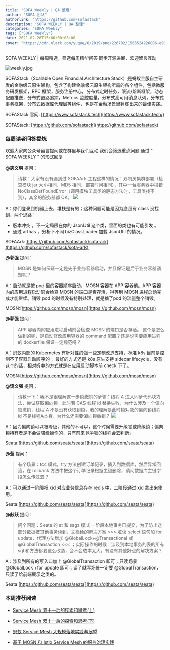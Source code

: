```yaml
---
title: "SOFA Weekly | QA 整理"
author: "SOFA 团队"
authorlink: "https://github.com/sofastack"
description: "SOFA WEEKLY | QA 整理"
categories: "SOFA Weekly"
tags: ["SOFA Weekly"]
date: 2021-02-26T15:00:00+08:00
cover: "https://cdn.nlark.com/yuque/0/2019/png/226702/1563524226806-e93607a3-1b77-4ca2-8c3c-0384ab966154.png"
---
```


SOFA WEEKLY | 每周精选，筛选每周精华问答
同步开源进展，欢迎留言互动

![weekly.jpg](https://cdn.nlark.com/yuque/0/2019/jpeg/226702/1562925824761-fc720f21-9622-437b-a783-0b0729eda119.jpeg)

SOFAStack（Scalable Open Financial Architecture Stack）是蚂蚁金服自主研发的金融级云原生架构，包含了构建金融级云原生架构所需的各个组件，包括微服务研发框架，RPC 框架，服务注册中心，分布式定时任务，限流/熔断框架，动态配置推送，分布式链路追踪，Metrics 监控度量，分布式高可用消息队列，分布式事务框架，分布式数据库代理层等组件，也是在金融场景里锤炼出来的最佳实践。

SOFAStack 官网: [https://www.sofastack.tech](https://www.sofastack.tech/)

SOFAStack: [https://github.com/sofastack](https://github.com/sofastack)

### 每周读者问答提炼

欢迎大家向公众号留言提问或在群里与我们互动
我们会筛选重点问题
通过 " SOFA WEEKLY " 的形式回复

**@宓文明** 提问：

>请教：大家有没有遇到过 SOFAArk 工程这样的情况：双机房集群部署（检查模块 jar 大小相同、MD5 相同、部署时间相同），其中一台服务器中报错 NoClassDefFoundError（调用模块工具类的静态方法时，工具类找不到），其余的服务器都 OK。
>![](https://cdn.nlark.com/yuque/0/2021/png/12405317/1614323320115-d2f5a67b-c548-47c5-86df-c5a387c6a689.png)

A：你们登录到机器上去，堆栈是有的；这种问题可能是因为底层有 class 没找到，两个思路：
- 版本冲突 ，不一定局限在你的 JsonUtil 这个类，里面的类也有可能引发 。
- 通过 arthas ，分析下不同 bizClassLoader 加载 JsonUtil 的情况。

SOFAArk:[https://github.com/sofastack/sofa-ark](https://github.com/sofastack/sofa-ark)

**@郭强** 提问：
> MOSN 是如何保证一定是先于业务容器启动，并且保证是后于业务容器销毁呢？

A：启动就是按 pod 里的容器顺序启动，MOSN 容器在 APP 容器前。APP 容器内的应用进程启动前会检查 MOSN 的端口是否存活，得等到 MOSN 进程启动完成才能继续。销毁 pod 的时候没有特别处理，就是摘了pod 的流量整个销毁。

MOSN:[https://github.com/mosn/mosn](https://github.com/mosn/mosn)

**@郭强** 提问：
> APP 容器内的应用进程启动前会检查 MOSN 的端口是否存活。
> 这个是怎么做到的呢，是自动修改应用容器的 command 配置？还是说需要应用进程的 dockerfile 保证一定规范吗？

A：蚂蚁内部的 Kubernetes 有针对性的做一些定制改造支持，标准 k8s 目前是控制不了容器启动顺序的； 最好的方式还是 k8s 原生支持 sidecar lifecycle，没有这个的话，相对折中的方式就是在应用启动脚本前 check 下了。

MOSN:[https://github.com/mosn/mosn](https://github.com/mosn/mosn)

**@饶文强** 提问：
> 请教一下：我不是很理解这一步锁撤销的步骤：线程 A 进入同步代码块方法，尝试获取偏向锁，此时若 CAS 线程 id 替换失败，为什么涉及一个偏向锁撤销，线程 A 不是没有获取到锁。我的理解是此时锁对象的偏向锁线程 id 不是线程A本身，为什么还需要偏向锁撤销？
>![](https://cdn.nlark.com/yuque/0/2021/png/12405317/1614323402397-fb5a94e5-d4a1-44fa-bfbd-418e30a1f600.png)

A：因为偏向锁可以被降级，其他的不可以，这个时候需要升级锁或降级锁；偏向锁持有者是不会做降级操作的，只有前来竞争锁的线程会去判断。

Seata:[https://github.com/seata/seata](https://github.com/seata/seata)

**@莹** 提问：
> 有个场景：tcc 模式，try 方法创建订单记录，插入到数据库，然后异常回滚，在 rollback 方法中把这个订单记录根据主键删除，请问数据库主键字段怎么传过去？

A：可以通过一阶段把 xid 对应业务信息存在 redis 中，二阶段通过 xid 拿出来使用。

Seata:[https://github.com/seata/seata](https://github.com/seata/seata)

**@敲跃** 提问：
> 问个问题：Seata 的 at 和 saga 模式 一阶段本地事务已提交，为了防止这部分数据被其他事务读到，文档给的解决方案 >>> 脏读 select 语句加 for update，代理方法增加 @GlobalLock+@Transactional 或 @GlobalTransaction <<< ；实际操作的时候：涉及到本地事务的表的所有 sql 和方法都要这么改造，会不会成本太大，有没有其他好点的解决方案？

A：涉及到所有的写入口加上 @GlobalTransaction 即可；只读场景 @GlobalLock +for update 即可；读了就写场景一定要 @GlobalTransaction，只读了给前端展示之类的。

Seata:[https://github.com/seata/seata](https://github.com/seata/seata)

### 本周推荐阅读

- [Service Mesh 双十一后的探索和思考(上)](http://mp.weixin.qq.com/s?__biz=MzUzMzU5Mjc1Nw==&mid=2247487314&idx=1&sn=55a6a84986290888e15719446365c986&chksm=faa0e088cdd7699e2a2a4594850699713cbd698531dba1f7309f755375232560f8f758230a85&scene=21)

- [Service Mesh 双十一后的探索和思考(下)](http://mp.weixin.qq.com/s?__biz=MzUzMzU5Mjc1Nw==&mid=2247487357&idx=1&sn=f9a8d34452c4b777fe8094cddb17ad7e&chksm=faa0e0a7cdd769b1c767cf15ca736ceca6fb5626b0363db908f4ead7e814e275fecd3037a13e&scene=21)

- [蚂蚁 Service Mesh 大规模落地实践与展望](http://mp.weixin.qq.com/s?__biz=MzUzMzU5Mjc1Nw==&mid=2247487233&idx=1&sn=f2b4ff05edf64f3a32033d5b1013717d&chksm=faa0e0dbcdd769cd7cdf292e3c341012004a8963cc26547069a2b96dfd4a769423a95849cf2c&scene=21)

- [基于 MOSN 和 Istio Service Mesh 的服务治理实践](http://mp.weixin.qq.com/s?__biz=MzUzMzU5Mjc1Nw==&mid=2247486618&idx=1&sn=d52c67fba7d4e47bb69af50b83eb29dd&chksm=faa0e340cdd76a56d2dbea3b054eea96ea74e73d625c0f5bf041bc7dd857ba21dcfd2a4042ab&scene=21)


